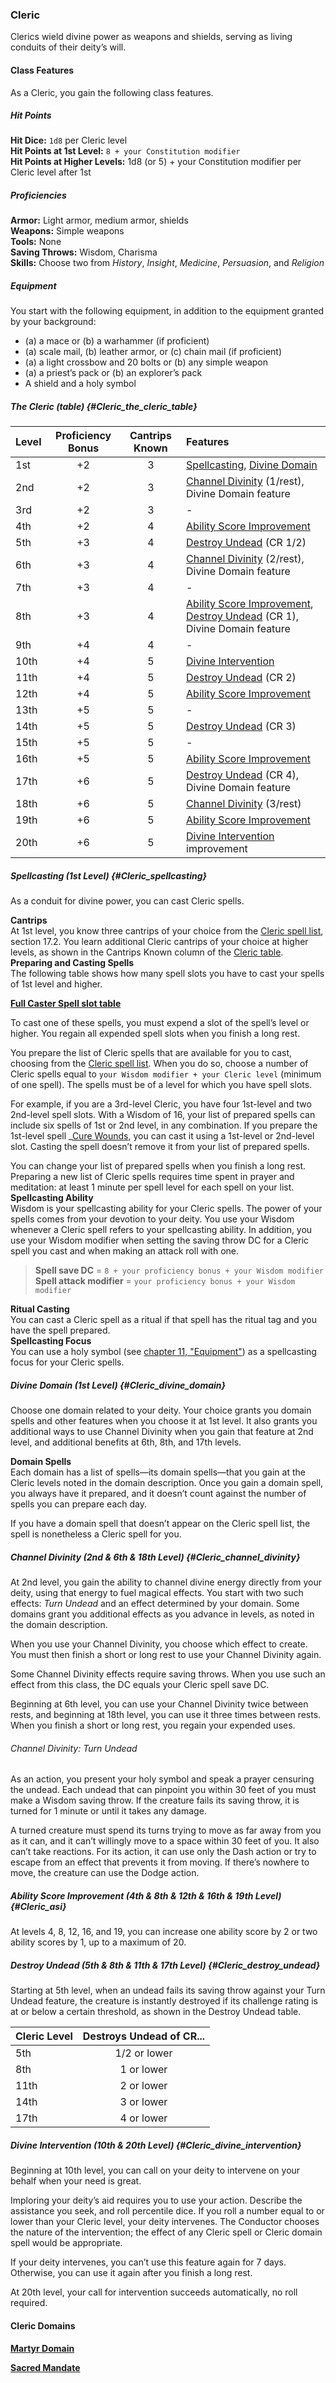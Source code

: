 ### Cleric

Clerics wield divine power as weapons and shields, serving as living conduits of their deity’s will.

#### Class Features

As a Cleric, you gain the following class features.

##### Hit Points

**Hit Dice:**
`1d8` per Cleric level
\
**Hit Points at 1st Level:**
`8 + your Constitution modifier`
\
**Hit Points at Higher Levels:**
1d8 (or 5) + your Constitution modifier per Cleric level after 1st

##### Proficiencies

**Armor:**
Light armor, medium armor, shields
\
**Weapons:**
Simple weapons
\
**Tools:**
None
\
**Saving Throws:**
Wisdom, Charisma
\
**Skills:**
Choose two from _History_, _Insight_, _Medicine_, _Persuasion_, and _Religion_

##### Equipment

You start with the following equipment, in addition to the equipment granted by your background:

- (a) a mace or (b) a warhammer (if proficient)
- (a) scale mail, (b) leather armor, or (c) chain mail (if proficient)
- (a) a light crossbow and 20 bolts or (b) any simple weapon
- (a) a priest’s pack or (b) an explorer’s pack
- A shield and a holy symbol

##### The Cleric (table) {#Cleric_the_cleric_table}

| Level | Proficiency Bonus | Cantrips Known | Features                                                                                                         |
|:------|:-----------------:|:--------------:|:-----------------------------------------------------------------------------------------------------------------|
|  1st  |        +2         |        3       | [Spellcasting](#Cleric_spellcasting), [Divine Domain](#Cleric_divine_domain)                                     |
|  2nd  |        +2         |        3       | [Channel Divinity](#Cleric_channel_divinity) (1/rest), Divine Domain feature                                     |
|  3rd  |        +2         |        3       | -                                                                                                                |
|  4th  |        +2         |        4       | [Ability Score Improvement](#Cleric_asi)                                                                         |
|  5th  |        +3         |        4       | [Destroy Undead](#Cleric_destroy_undead) (CR 1/2)                                                                |
|  6th  |        +3         |        4       | [Channel Divinity](#Cleric_channel_divinity) (2/rest), Divine Domain feature                                     |
|  7th  |        +3         |        4       | -                                                                                                                |
|  8th  |        +3         |        4       | [Ability Score Improvement](#Cleric_asi), [Destroy Undead](#Cleric_destroy_undead) (CR 1), Divine Domain feature |
|  9th  |        +4         |        4       | -                                                                                                                |
| 10th  |        +4         |        5       | [Divine Intervention](#Cleric_divine_intervention)                                                               |
| 11th  |        +4         |        5       | [Destroy Undead](#Cleric_destroy_undead) (CR 2)                                                                  |
| 12th  |        +4         |        5       | [Ability Score Improvement](#Cleric_asi)                                                                         |
| 13th  |        +5         |        5       | -                                                                                                                |
| 14th  |        +5         |        5       | [Destroy Undead](#Cleric_destroy_undead) (CR 3)                                                                  |
| 15th  |        +5         |        5       | -                                                                                                                |
| 16th  |        +5         |        5       | [Ability Score Improvement](#Cleric_asi)                                                                         |
| 17th  |        +6         |        5       | [Destroy Undead](#Cleric_destroy_undead) (CR 4), Divine Domain feature                                           |
| 18th  |        +6         |        5       | [Channel Divinity](#Cleric_channel_divinity) (3/rest)                                                            |
| 19th  |        +6         |        5       | [Ability Score Improvement](#Cleric_asi)                                                                         |
| 20th  |        +6         |        5       | [Divine Intervention](#Cleric_divine_intervention) improvement                                                   |

##### Spellcasting (1st Level) {#Cleric_spellcasting}
As a conduit for divine power, you can cast Cleric spells.

**Cantrips**
\
At 1st level, you know three cantrips of your choice from the [Cleric spell list](#Cleric_Spells_cleric_spells), section 17.2.
You learn additional Cleric cantrips of your choice at higher levels, as shown in the Cantrips Known column of the [Cleric table](#Cleric_the_cleric_table).
\
**Preparing and Casting Spells**
\
The following table shows how many spell slots you have to cast your spells of 1st level and higher.

[**Full Caster Spell slot table**](../Full_Caster_Spellslot_table.md)

To cast one of these spells, you must expend a slot of the spell’s level or higher.
You regain all expended spell slots when you finish a long rest.

You prepare the list of Cleric spells that are available for you to cast, choosing from the [Cleric spell list](#Cleric_Spells_cleric_spells).
When you do so, choose a number of Cleric spells equal to `your Wisdom modifier + your Cleric level` (minimum of one spell).
The spells must be of a level for which you have spell slots.

For example, if you are a 3rd-level Cleric, you have four 1st-level and two 2nd-level spell slots.
With a Wisdom of 16, your list of prepared spells can include six spells of 1st or 2nd level, in any combination.
If you prepare the 1st-level spell _[<span class="spell">Cure Wounds</span>](#Cure_Wounds_cure_wounds), you can cast it using a 1st-level or 2nd-level slot.
Casting the spell doesn’t remove it from your list of prepared spells.

You can change your list of prepared spells when you finish a long rest.
Preparing a new list of Cleric spells requires time spent in prayer and meditation: at least 1 minute per spell level for each spell on your list.
\
**Spellcasting Ability**
\
Wisdom is your spellcasting ability for your Cleric spells.
The power of your spells comes from your devotion to your deity.
You use your Wisdom whenever a Cleric spell refers to your spellcasting ability.
In addition, you use your Wisdom modifier when setting the saving throw DC for a Cleric spell you cast and when making an attack roll with one.

> **Spell save DC** = `8 + your proficiency bonus + your Wisdom modifier`
> \
> **Spell attack modifier** = `your proficiency bonus + your Wisdom modifier`

**Ritual Casting**
\
You can cast a Cleric spell as a ritual if that spell has the ritual tag and you have the spell prepared.
\
**Spellcasting Focus**
\
You can use a holy symbol (see [chapter 11, "Equipment"](#Equipment_equipment)) as a spellcasting focus for your Cleric spells.

##### Divine Domain (1st Level) {#Cleric_divine_domain}

Choose one domain related to your deity.
Your choice grants you domain spells and other features when you choose it at 1st level.
It also grants you additional ways to use Channel Divinity when you gain that feature at 2nd level, and additional benefits at 6th, 8th, and 17th levels.

**Domain Spells**
\
Each domain has a list of spells—its domain spells—that you gain at the Cleric levels noted in the domain description.
Once you gain a domain spell, you always have it prepared, and it doesn’t count against the number of spells you can prepare each day.

If you have a domain spell that doesn’t appear on the Cleric spell list, the spell is nonetheless a Cleric spell for you.

##### Channel Divinity (2nd & 6th & 18th Level) {#Cleric_channel_divinity}

At 2nd level, you gain the ability to channel divine energy directly from your deity, using that energy to fuel magical effects.
You start with two such effects: _Turn Undead_ and an effect determined by your domain.
Some domains grant you additional effects as you advance in levels, as noted in the domain description.

When you use your Channel Divinity, you choose which effect to create.
You must then finish a short or long rest to use your Channel Divinity again.

Some Channel Divinity effects require saving throws.
When you use such an effect from this class, the DC equals your Cleric spell save DC.

Beginning at 6th level, you can use your Channel Divinity twice between rests, and beginning at 18th level, you can use it three times between rests.
When you finish a short or long rest, you regain your expended uses.

###### Channel Divinity: Turn Undead

As an action, you present your holy symbol and speak a prayer censuring the undead.
Each undead that can pinpoint you within 30 feet of you must make a Wisdom saving throw.
If the creature fails its saving throw, it is turned for 1 minute or until it takes any damage.

A turned creature must spend its turns trying to move as far away from you as it can, and it can’t willingly move to a space within 30 feet of you.
It also can’t take reactions.
For its action, it can use only the Dash action or try to escape from an effect that prevents it from moving.
If there’s nowhere to move, the creature can use the Dodge action.

##### Ability Score Improvement (4th & 8th & 12th & 16th & 19th Level) {#Cleric_asi}

At levels 4, 8, 12, 16, and 19, you can increase one ability score by 2 or two ability scores by 1, up to a maximum of 20.

##### Destroy Undead (5th & 8th & 11th & 17th Level) {#Cleric_destroy_undead}

Starting at 5th level, when an undead fails its saving throw against your Turn Undead feature, the creature is instantly destroyed if its challenge rating is at or below a certain threshold, as shown in the Destroy Undead table.

| Cleric Level | Destroys Undead of CR... |
|:-------------|:------------------------:|
|  5th         |        1/2 or lower      |
|  8th         |         1 or lower       |
| 11th         |         2 or lower       |
| 14th         |         3 or lower       |
| 17th         |         4 or lower       |

##### Divine Intervention (10th & 20th Level) {#Cleric_divine_intervention}

Beginning at 10th level, you can call on your deity to intervene on your behalf when your need is great.

Imploring your deity’s aid requires you to use your action.
Describe the assistance you seek, and roll percentile dice.
If you roll a number equal to or lower than your Cleric level, your deity intervenes.
The Conductor chooses the nature of the intervention; the effect of any Cleric spell or Cleric domain spell would be appropriate.

If your deity intervenes, you can’t use this feature again for 7 days.
Otherwise, you can use it again after you finish a long rest.

At 20th level, your call for intervention succeeds automatically, no roll required.

#### Cleric Domains

[**Martyr Domain**](Martyr_Domain.md)

[**Sacred Mandate**](./Sacred_Mandate.md)
